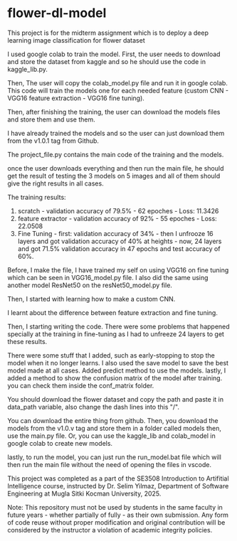 # flower-dl-model
This project is for the midterm assignment which is to deploy a deep learning image classification for flower dataset

I used google colab to train the model. 
First, the user needs to download and store the dataset from kaggle and so he should use the code in kaggle_lib.py.

Then, The user will copy the colab_model.py file and run it in google colab. This code will train the models one for each needed feature (custom CNN - VGG16 feature extraction - VGG16 fine tuning).

Then, after finishing the training, the user can download the models files and store them and use them.

I have already trained the models and so the user can just download them from the v1.0.1 tag from Github.

The project_file.py contains the main code of the training and the models.

once the user downloads everything and then run the main file, he should get the result of testing the 3 models on 5 images and all of them should give the right results in all cases.


The training results:

1. scratch - validation accuracy of 79.5% - 62 epoches - Loss: 11.3426
2. feature extractor - validation accuracy of 92% - 55 epoches - Loss: 22.0508
3. Fine Tuning - first: validation accuracy of 34% - then I unfrooze 16 layers and got validation accuracy of 40% at heights - now, 24 layers and got 71.5% validation accuracy in 47 epochs and test accuracy of 60%.

Before, I make the file, I have trained my self on using VGG16 on fine tuning which can be seen in VGG16_model.py file. I also did the same using another model ResNet50 on the resNet50_model.py file.

Then, I started with learning how to make a custom CNN.

I learnt about the difference between feature extraction and fine tuning. 

Then, I starting writing the code. There were some problems that happened specially at the training in fine-tuning as I had to unfreeze 24 layers to get these results.

There were some stuff that I added, such as early-stopping to stop the model when it no longer learns.
I also used the save model to save the best model made at all cases.
Added predict method to use the models.
lastly, I added a method to show the confusion matrix of the model after training. you can check them inside the conf_matrix folder.

You should download the flower dataset and copy the path and paste it in data_path variable, also change the dash lines into this "/".

You can download the entire thing from github. Then, you download the models from the v1.0.v tag and store them in a folder called models then, use the main.py file.
Or, you can use the kaggle_lib and colab_model in google colab to create new models.

lastly, to run the model, you can just run the run_model.bat file which will then run the main file without the need of opening the files in vscode.

This project was completed as a part of the SE3508 Introduction to Artifitial Intelligence course, instructed by Dr. Selim Yilmaz, Department of Software Engineering at Mugla Sitki Kocman University, 2025.

Note: This repository must not be used by students in the same faculty in future years - whether partially of fully - as their own submission. Any form of code reuse without proper modification and original contribution will be considered by the instructor a violation of academic integrity policies.